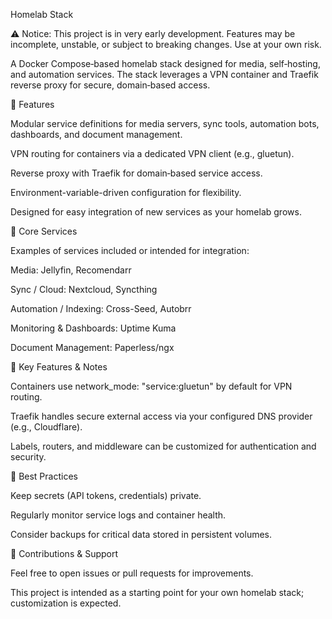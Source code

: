 Homelab Stack

⚠️ Notice: This project is in very early development. Features may be incomplete, unstable, or subject to breaking changes. Use at your own risk.

A Docker Compose‑based homelab stack designed for media, self‑hosting, and automation services. The stack leverages a VPN container and Traefik reverse proxy for secure, domain‑based access.

🚀 Features

Modular service definitions for media servers, sync tools, automation bots, dashboards, and document management.

VPN routing for containers via a dedicated VPN client (e.g., gluetun).

Reverse proxy with Traefik for domain‑based service access.

Environment-variable-driven configuration for flexibility.

Designed for easy integration of new services as your homelab grows.

🧰 Core Services

Examples of services included or intended for integration:

Media: Jellyfin, Recomendarr

Sync / Cloud: Nextcloud, Syncthing

Automation / Indexing: Cross-Seed, Autobrr

Monitoring & Dashboards: Uptime Kuma

Document Management: Paperless/ngx

🔧 Key Features & Notes

Containers use network_mode: "service:gluetun" by default for VPN routing.

Traefik handles secure external access via your configured DNS provider (e.g., Cloudflare).

Labels, routers, and middleware can be customized for authentication and security.

🎯 Best Practices

Keep secrets (API tokens, credentials) private.

Regularly monitor service logs and container health.

Consider backups for critical data stored in persistent volumes.

🤝 Contributions & Support

Feel free to open issues or pull requests for improvements.

This project is intended as a starting point for your own homelab stack; customization is expected.
